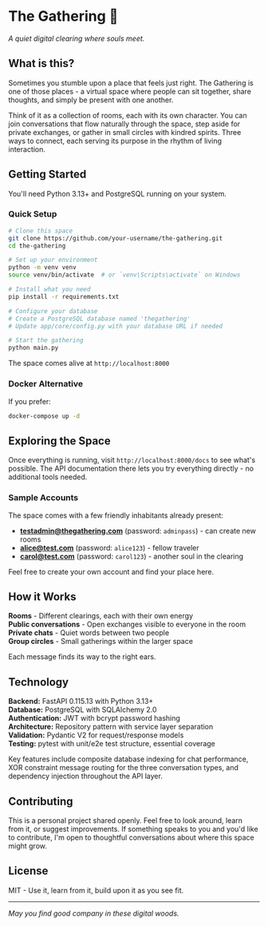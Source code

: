 # The Gathering 🌲

*A quiet digital clearing where souls meet.*

## What is this?

Sometimes you stumble upon a place that feels just right. The Gathering is one of those places - a virtual space where people can sit together, share thoughts, and simply be present with one another.

Think of it as a collection of rooms, each with its own character. You can join conversations that flow naturally through the space, step aside for private exchanges, or gather in small circles with kindred spirits. Three ways to connect, each serving its purpose in the rhythm of living interaction.

## Getting Started

You'll need Python 3.13+ and PostgreSQL running on your system.

### Quick Setup

```bash
# Clone this space
git clone https://github.com/your-username/the-gathering.git
cd the-gathering

# Set up your environment
python -m venv venv
source venv/bin/activate  # or `venv\Scripts\activate` on Windows

# Install what you need
pip install -r requirements.txt

# Configure your database
# Create a PostgreSQL database named 'thegathering'
# Update app/core/config.py with your database URL if needed

# Start the gathering
python main.py
```

The space comes alive at `http://localhost:8000`

### Docker Alternative

If you prefer:
```bash
docker-compose up -d
```

## Exploring the Space

Once everything is running, visit `http://localhost:8000/docs` to see what's possible. The API documentation there lets you try everything directly - no additional tools needed.

### Sample Accounts

The space comes with a few friendly inhabitants already present:
- **testadmin@thegathering.com** (password: `adminpass`) - can create new rooms
- **alice@test.com** (password: `alice123`) - fellow traveler
- **carol@test.com** (password: `carol123`) - another soul in the clearing

Feel free to create your own account and find your place here.

## How it Works

**Rooms** - Different clearings, each with their own energy  
**Public conversations** - Open exchanges visible to everyone in the room  
**Private chats** - Quiet words between two people  
**Group circles** - Small gatherings within the larger space  

Each message finds its way to the right ears.

## Technology

**Backend:** FastAPI 0.115.13 with Python 3.13+  
**Database:** PostgreSQL with SQLAlchemy 2.0  
**Authentication:** JWT with bcrypt password hashing  
**Architecture:** Repository pattern with service layer separation  
**Validation:** Pydantic V2 for request/response models  
**Testing:** pytest with unit/e2e test structure, essential coverage

Key features include composite database indexing for chat performance, XOR constraint message routing for the three conversation types, and dependency injection throughout the API layer.

## Contributing

This is a personal project shared openly. Feel free to look around, learn from it, or suggest improvements. If something speaks to you and you'd like to contribute, I'm open to thoughtful conversations about where this space might grow.

## License

MIT - Use it, learn from it, build upon it as you see fit.

---

*May you find good company in these digital woods.*
